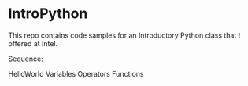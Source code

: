 IntroPython
===========

This repo contains code samples for an Introductory Python class that I offered at Intel.

Sequence:

  HelloWorld
  Variables
  Operators
  Functions
